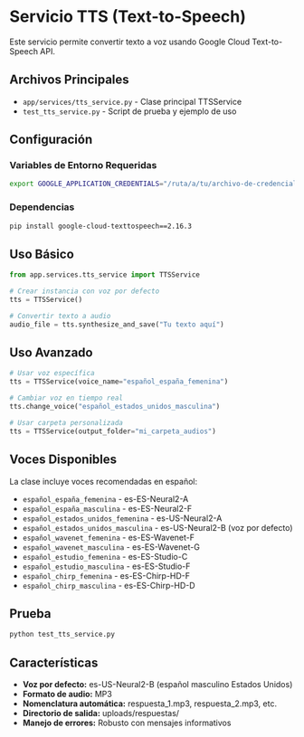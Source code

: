 # Servicio TTS (Text-to-Speech)

Este servicio permite convertir texto a voz usando Google Cloud Text-to-Speech API.

## Archivos Principales

- `app/services/tts_service.py` - Clase principal TTSService
- `test_tts_service.py` - Script de prueba y ejemplo de uso

## Configuración

### Variables de Entorno Requeridas

```bash
export GOOGLE_APPLICATION_CREDENTIALS="/ruta/a/tu/archivo-de-credenciales.json"
```

### Dependencias

```bash
pip install google-cloud-texttospeech==2.16.3
```

## Uso Básico

```python
from app.services.tts_service import TTSService

# Crear instancia con voz por defecto
tts = TTSService()

# Convertir texto a audio
audio_file = tts.synthesize_and_save("Tu texto aquí")
```

## Uso Avanzado

```python
# Usar voz específica
tts = TTSService(voice_name="español_españa_femenina")

# Cambiar voz en tiempo real
tts.change_voice("español_estados_unidos_masculina")

# Usar carpeta personalizada
tts = TTSService(output_folder="mi_carpeta_audios")
```

## Voces Disponibles

La clase incluye voces recomendadas en español:

- `español_españa_femenina` - es-ES-Neural2-A
- `español_españa_masculina` - es-ES-Neural2-F
- `español_estados_unidos_femenina` - es-US-Neural2-A
- `español_estados_unidos_masculina` - es-US-Neural2-B (voz por defecto)
- `español_wavenet_femenina` - es-ES-Wavenet-F
- `español_wavenet_masculina` - es-ES-Wavenet-G
- `español_estudio_femenina` - es-ES-Studio-C
- `español_estudio_masculina` - es-ES-Studio-F
- `español_chirp_femenina` - es-ES-Chirp-HD-F
- `español_chirp_masculina` - es-ES-Chirp-HD-D

## Prueba

```bash
python test_tts_service.py
```

## Características

- **Voz por defecto:** es-US-Neural2-B (español masculino Estados Unidos)
- **Formato de audio:** MP3
- **Nomenclatura automática:** respuesta_1.mp3, respuesta_2.mp3, etc.
- **Directorio de salida:** uploads/respuestas/
- **Manejo de errores:** Robusto con mensajes informativos
